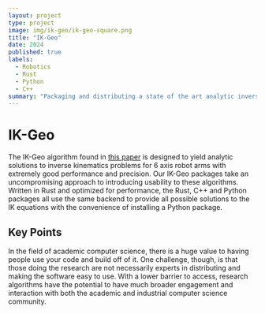 ```yaml
---
layout: project
type: project
image: img/ik-geo/ik-geo-square.png
title: "IK-Geo"
date: 2024
published: true
labels:
  - Robotics
  - Rust
  - Python
  - C++
summary: "Packaging and distributing a state of the art analytic inverse kinematics solver. Algorithms and core code attirbuted to [IK-Geo](https://arxiv.org/abs/2211.05737)"
---
```


# IK-Geo

The IK-Geo algorithm found in [this paper](https://arxiv.org/abs/2211.05737) is designed to yield analytic solutions to inverse kinematics problems for 6 axis robot arms with extremely good performance and precision. Our IK-Geo packages take an uncompromising approach to introducing usability to these algorithms. Written in Rust and optimized for performance, the Rust, C++ and Python packages all use the same backend to provide all possible solutions to the IK equations with the convenience of installing a Python package.

## Key Points

In the field of academic computer science, there is a huge value to having people use your code and build off of it. One challenge, though, is that those doing the research are not necessarily experts in distributing and making the software easy to use. With a lower barrier to access, research algorithms have the potential to have much broader engagement and interaction with both the academic and industrial computer science community.
